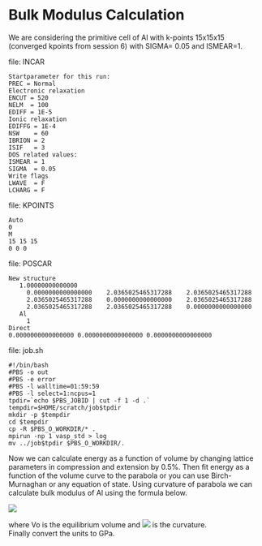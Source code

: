# Bulk Modulus Calculation

We are considering the primitive cell of Al with k-points 15x15x15 (converged kpoints from session 6) with SIGMA= 0.05 and ISMEAR=1.

file: INCAR
```
Startparameter for this run:
PREC = Normal
Electronic relaxation
ENCUT = 520
NELM  = 100
EDIFF = 1E-5
Ionic relaxation
EDIFFG = 1E-4
NSW    = 60
IBRION = 2
ISIF   = 3
DOS related values:
ISMEAR = 1
SIGMA  = 0.05
Write flags
LWAVE  = F
LCHARG = F
```

file: KPOINTS
```
Auto
0
M
15 15 15
0 0 0
```

file: POSCAR
```
New structure
   1.00000000000000
     0.0000000000000000    2.0365025465317288    2.0365025465317288
     2.0365025465317288    0.0000000000000000    2.0365025465317288
     2.0365025465317288    2.0365025465317288    0.0000000000000000
   Al
     1
Direct
0.0000000000000000 0.0000000000000000 0.0000000000000000
```

file: job.sh
```
#!/bin/bash
#PBS -o out
#PBS -e error
#PBS -l walltime=01:59:59
#PBS -l select=1:ncpus=1
tpdir=`echo $PBS_JOBID | cut -f 1 -d .`
tempdir=$HOME/scratch/job$tpdir
mkdir -p $tempdir
cd $tempdir
cp -R $PBS_O_WORKDIR/* .
mpirun -np 1 vasp_std > log
mv ../job$tpdir $PBS_O_WORKDIR/.
```

Now we can calculate energy as a function of volume by changing lattice parameters in compression and extension by 0.5%. Then fit energy as a function of the volume curve to the parabola or you can use Birch-Murnaghan or any equation of state. Using curvature of parabola we can calculate bulk modulus of Al using the formula below.

<img src="https://render.githubusercontent.com/render/math?math=B=V_o \frac{d^2E}{dV^2} ">

where Vo is the equilibrium volume and <img src="https://render.githubusercontent.com/render/math?math=\frac{d^2E}{dV^2} "> is the curvature. <br>
Finally convert the units to GPa.
